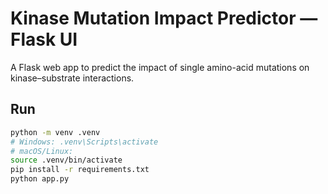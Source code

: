 # Kinase Mutation Impact Predictor — Flask UI

A Flask web app to predict the impact of single amino-acid mutations on kinase–substrate interactions.

## Run

```bash
python -m venv .venv
# Windows: .venv\Scripts\activate
# macOS/Linux:
source .venv/bin/activate
pip install -r requirements.txt
python app.py
